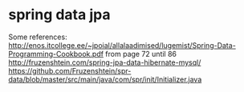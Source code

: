 # spring data jpa

Some references:
<br/>
http://enos.itcollege.ee/~jpoial/allalaadimised/lugemist/Spring-Data-Programming-Cookbook.pdf
from page 72 until 86 
<br/>
http://fruzenshtein.com/spring-jpa-data-hibernate-mysql/
<br/>
https://github.com/Fruzenshtein/spr-data/blob/master/src/main/java/com/spr/init/Initializer.java
<br/>